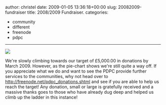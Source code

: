 author: christel
date: 2009-01-05 13:36:18+00:00
slug: 20082009-fundraiser
title: 2008/2009 Fundraiser.
categories:
- community
- different
- freenode
- pdpc
---

![](http://freenode.net/fundraiser20090105.png)



We're slowly climbing towards our target of £5,000.00 in donations by March 2009. However, as the pie-chart shows we're still quite a way off. If you appreciate what we do and want to see the PDPC provide further services to the communities, why not head over to http://freenode.net/pdpc_donations.shtml and see if you are able to help us reach the target! Any donation, small or large is gratefully received and a massive thanks goes to those who have already dug deep and helped us climb up the ladder in this instance!
